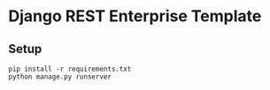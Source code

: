 # Django REST Enterprise Template

## Setup

```
pip install -r requirements.txt
python manage.py runserver
```
